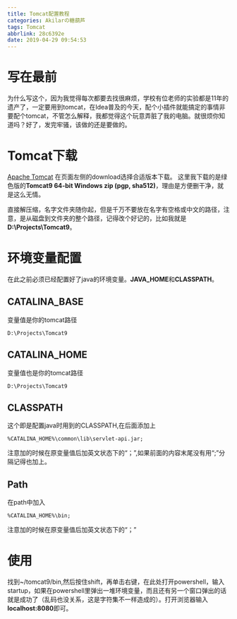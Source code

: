 ```yaml
---
title: Tomcat配置教程
categories: Akilarの糖葫芦
tags: Tomcat
abbrlink: 28c6392e
date: 2019-04-29 09:54:53
---
```

# 写在最前

为什么写这个，因为我觉得每次都要去找很麻烦，学校有位老师的实验都是11年的遗产了，一定要用到tomcat，在Idea普及的今天，配个小插件就能搞定的事情非要配个tomcat，不管怎么解释，我都觉得这个玩意弄脏了我的电脑。就很烦你知道吗？好了，发完牢骚，该做的还是要做的。

# Tomcat下载

[Apache Tomcat](http://tomcat.apache.org/)
在页面左侧的download选择合适版本下载。
这里我下载的是绿色版的**Tomcat9 64-bit Windows zip (pgp, sha512)**，理由是方便删干净，就是这么无情。

直接解压缩，名字文件夹随你起，但是千万不要放在名字有空格或中文的路径，注意，是从磁盘到文件夹的整个路径，记得改个好记的，比如我就是**D:\Projects\Tomcat9**。

# 环境变量配置
在此之前必须已经配置好了java的环境变量。**JAVA_HOME**和**CLASSPATH**。
## CATALINA_BASE
变量值是你的tomcat路径
```
D:\Projects\Tomcat9
```

## CATALINA_HOME
变量值也是你的tomcat路径
```
D:\Projects\Tomcat9
```

## CLASSPATH
这个即是配置java时用到的CLASSPATH,在后面添加上
```
%CATALINA_HOME%\common\lib\servlet-api.jar;
```
注意加的时候在原变量值后加英文状态下的“；”,如果前面的内容末尾没有用“;”分隔记得也加上。

## Path
在path中加入
```
%CATALINA_HOME%\bin;
```
注意加的时候在原变量值后加英文状态下的“；”

# 使用

找到~/tomcat9/bin,然后按住shift，再单击右键，在此处打开powershell，输入startup，如果在powershell里弹出一堆环境变量，而且还有另一个窗口弹出的话就是成功了（乱码也没关系，这是字符集不一样造成的）。打开浏览器输入**localhost:8080**即可。
